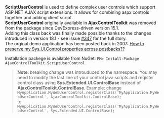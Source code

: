 **ScriptUserControl** is used to define complex user controls which support ASP.NET AJAX script extensions.
It allows for combining aspx controls together and adding client script.\
**ScriptUserControl** originally available in **AjaxControlToolkit** was removed from the package since DevExpress-driven version 15.1.\
Adding this class back was finally made possible thanks to the changes introduced in version 18.1 - see issue [#347](https://github.com/DevExpress/AjaxControlToolkit/pull/347) for the full story.\
The orginal demo application has been posted back in 2007: [How to preserve my Sys.UI.Control properties across postbacks??](https://forums.asp.net/t/1119462.aspx?How+to+preserve+my+Sys+UI+Control+properties+across+postbacks+)

Installation packege is available from NuGet: `PM> Install-Package AjaxControlToolkit.ScriptUserControl`

> **Note**: breaking change was introuduced to the namespace. You may need to modify the last line of your control java scripts and reqister control class using **Sys.Extended.UI.ControlBase** instead of **AjaxControlToolkit.ControlBase**. Example: change\
> `MyApplication.MyWebUserControl.registerClass('MyApplication.MyWebUserControl', AjaxControlToolkit.ControlBase);`\
> to\
> `MyApplication.MyWebUserControl.registerClass('MyApplication.MyWebUserControl', Sys.Extended.UI.ControlBase);`
